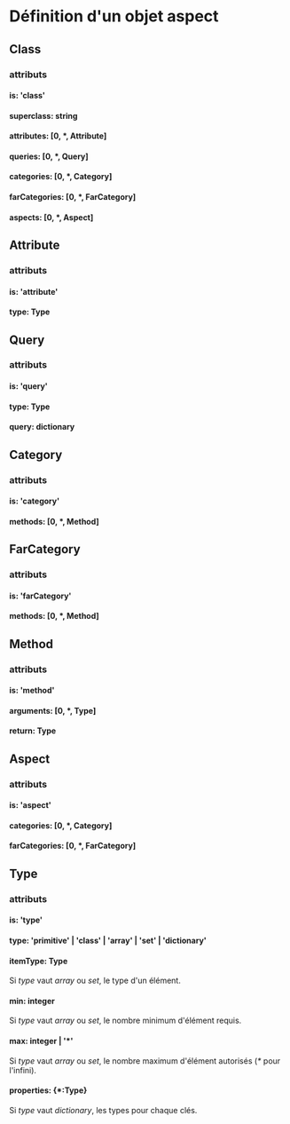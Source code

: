 Définition d'un objet aspect
============================

## Class
### attributs
#### is: 'class'
#### superclass: string
#### attributes: [0, *, Attribute]
#### queries: [0, *, Query]
#### categories: [0, *, Category]
#### farCategories: [0, *, FarCategory]
#### aspects: [0, *, Aspect]

## Attribute
### attributs
#### is: 'attribute'
#### type: Type

## Query
### attributs
#### is: 'query'
#### type: Type
#### query: dictionary

## Category
### attributs
#### is: 'category'
#### methods: [0, *, Method]

## FarCategory
### attributs
#### is: 'farCategory'
#### methods: [0, *, Method]

## Method
### attributs
#### is: 'method'
#### arguments: [0, *, Type]
#### return: Type

## Aspect
### attributs
#### is: 'aspect'
#### categories: [0, *, Category]
#### farCategories: [0, *, FarCategory]

## Type
### attributs
#### is: 'type'
#### type: 'primitive' | 'class' | 'array' | 'set' | 'dictionary'
#### itemType: Type
Si _type_ vaut _array_ ou _set_, le type d'un élément.
#### min: integer
Si _type_ vaut _array_ ou _set_, le nombre minimum d'élément requis.
#### max: integer | '*'
Si _type_ vaut _array_ ou _set_, le nombre maximum d'élément autorisés (_*_ pour l'infini).
#### properties: {*:Type}
Si _type_ vaut _dictionary_, les types pour chaque clés.